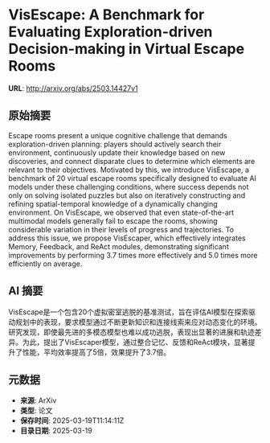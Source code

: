 # VisEscape: A Benchmark for Evaluating Exploration-driven Decision-making in Virtual Escape Rooms

**URL**: http://arxiv.org/abs/2503.14427v1

## 原始摘要

Escape rooms present a unique cognitive challenge that demands
exploration-driven planning: players should actively search their environment,
continuously update their knowledge based on new discoveries, and connect
disparate clues to determine which elements are relevant to their objectives.
Motivated by this, we introduce VisEscape, a benchmark of 20 virtual escape
rooms specifically designed to evaluate AI models under these challenging
conditions, where success depends not only on solving isolated puzzles but also
on iteratively constructing and refining spatial-temporal knowledge of a
dynamically changing environment. On VisEscape, we observed that even
state-of-the-art multimodal models generally fail to escape the rooms, showing
considerable variation in their levels of progress and trajectories. To address
this issue, we propose VisEscaper, which effectively integrates Memory,
Feedback, and ReAct modules, demonstrating significant improvements by
performing 3.7 times more effectively and 5.0 times more efficiently on
average.


## AI 摘要

VisEscape是一个包含20个虚拟密室逃脱的基准测试，旨在评估AI模型在探索驱动规划中的表现，要求模型通过不断更新知识和连接线索来应对动态变化的环境。研究发现，即使最先进的多模态模型也难以成功逃脱，表现出显著的进展和轨迹差异。为此，提出了VisEscaper模型，通过整合记忆、反馈和ReAct模块，显著提升了性能，平均效率提高了5倍，效果提升了3.7倍。

## 元数据

- **来源**: ArXiv
- **类型**: 论文
- **保存时间**: 2025-03-19T11:14:11Z
- **目录日期**: 2025-03-19
